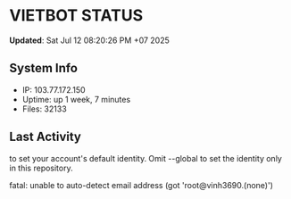 # VIETBOT STATUS
**Updated**: Sat Jul 12 08:20:26 PM +07 2025

## System Info
- IP: 103.77.172.150
- Uptime: up 1 week, 7 minutes
- Files: 32133

## Last Activity

to set your account's default identity.
Omit --global to set the identity only in this repository.

fatal: unable to auto-detect email address (got 'root@vinh3690.(none)')
